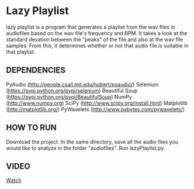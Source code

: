 # Lazy Playlist
lazy playlist is a program that generates a playlist from the wav files in audiofiles based on the wav file's frequency and BPM. It takes a look at the standard devation between the "peaks" of the file and also at the wav file samples. From this, it determines whether or not that audio file is suitable in that playlist.

## DEPENDENCIES
PyAudio (http://people.csail.mit.edu/hubert/pyaudio/)
Selenium (https://pypi.python.org/pypi/selenium)
Beautiful Soup (https://pypi.python.org/pypi/BeautifulSoup)
NumPy (http://www.numpy.org) 
SciPy (http://www.scipy.org/install.html)
Matplotlib (http://matplotlib.org/)
PyWavelets (http://www.pybytes.com/pywavelets/)

## HOW TO RUN
Download the project. In the same directory, save all the audio files you would like to analyze in the folder "audiofiles". Run lazyPlaylist.py

## VIDEO
[Watch](https://www.youtube.com/watch?v=medRKfQP6ZA)
